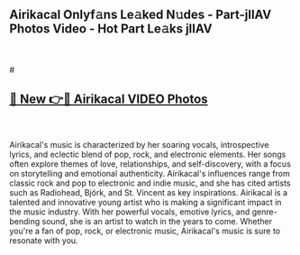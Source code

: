 ## Airikacal Onlyf𝚊ns Le𝚊ked N𝚞des - Part-jlIAV Photos Video - Hot Part Le𝚊ks jlIAV
<br>
<br>
# <h2><a href="https://213.232.235.80/live/video.php?q=airikacal">🔗 New 👉🔴 Airikacal VIDEO Photos</a></h2>
<br>
<br>
Airikacal's music is characterized by her soaring vocals, introspective lyrics, and eclectic blend of pop, rock, and electronic elements. Her songs often explore themes of love, relationships, and self-discovery, with a focus on storytelling and emotional authenticity. Airikacal's influences range from classic rock and pop to electronic and indie music, and she has cited artists such as Radiohead, Björk, and St. Vincent as key inspirations. Airikacal is a talented and innovative young artist who is making a significant impact in the music industry. With her powerful vocals, emotive lyrics, and genre-bending sound, she is an artist to watch in the years to come. Whether you're a fan of pop, rock, or electronic music, Airikacal's music is sure to resonate with you.
<br>
<br>